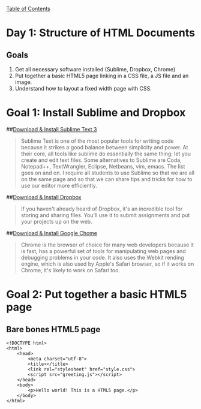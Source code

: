 [Table of Contents](/README.md)

# Day 1: Structure of HTML Documents

## Goals
1. Get all necessary software installed (Sublime, Dropbox, Chrome)
2. Put together a basic HTML5 page linking in a CSS file, a JS file and an image.
3. Understand how to layout a fixed width page with CSS.


# Goal 1: Install Sublime and Dropbox
##[Download & Install Sublime Text 3](http://www.sublimetext.com/3)

> Sublime Text is one of the most popular tools for writing code because it strikes a good balance between simplicity and power. At their core, all tools like sublime do essentially the same thing: let you create and edit text files. Some alternatives to Sublime are Coda, Notepad++, TextWrangler, Eclipse, Netbeans, vim, emacs. The list goes on and on. I require all students to use Sublime so that we are all on the same page and so that we can share tips and tricks for how to use our editor more efficiently.

##[Download & Install Dropbox](https://www.dropbox.com/)

> If you haven't already heard of Dropbox, it's an incredible tool for storing and sharing files. You'll use it to submit assignments and put your projects up on the web.

##[Download & Install Google Chome](http://www.google.com/chrome/)

> Chrome is the browser of choice for many web developers because it is fast, has a powerful set of tools for manipulating web pages and debugging problems in your code. It also uses the Webkit rending engine, which is also used by Apple's Safari browser, so if it works on Chrome, it's likely to work on Safari too.

# Goal 2: Put together a basic HTML5 page
## Bare bones HTML5 page
```
<!DOCTYPE html>
<html>
    <head>
        <meta charset="utf-8">
        <title></title>
        <link rel="stylesheet" href="style.css">
        <script src="greeting.js"></script>
    </head>
    <body>
        <p>Hello world! This is a HTML5 page.</p>
    </body>
</html>
```